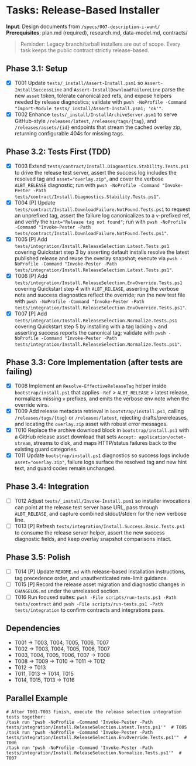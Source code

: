 # Tasks: Release-Based Installer

**Input**: Design documents from `/specs/007-description-i-want/`
**Prerequisites**: plan.md (required), research.md, data-model.md, contracts/

> Reminder: Legacy branch/tarball installers are out of scope. Every task keeps the public contract strictly release-based.

## Phase 3.1: Setup
- [x] T001 Update `tests/_install/Assert-Install.psm1` so `Assert-InstallSuccessLine` and `Assert-InstallDownloadFailureLine` parse the new `asset` token, tolerate canonicalized refs, and expose helpers needed by release diagnostics; validate with `pwsh -NoProfile -Command "Import-Module tests/_install/Assert-Install.psm1; 'ok'"`.
- [x] T002 Enhance `tests/_install/InstallArchiveServer.psm1` to serve GitHub-style `/releases/latest`, `/releases/tags/{tag}`, and `/releases/assets/{id}` endpoints that stream the cached overlay zip, returning configurable 404s for missing tags.

## Phase 3.2: Tests First (TDD)
- [x] T003 Extend `tests/contract/Install.Diagnostics.Stability.Tests.ps1` to drive the release test server, assert the success log includes the resolved tag and `asset="overlay.zip"`, and cover the verbose `ALBT_RELEASE` diagnostic; run with `pwsh -NoProfile -Command "Invoke-Pester -Path tests/contract/Install.Diagnostics.Stability.Tests.ps1"`.
- [x] T004 [P] Update `tests/contract/Install.DownloadFailure.NotFound.Tests.ps1` to request an unprefixed tag, assert the failure log canonicalizes to a `v`-prefixed ref, and verify the `hint="Release tag not found"`; run with `pwsh -NoProfile -Command "Invoke-Pester -Path tests/contract/Install.DownloadFailure.NotFound.Tests.ps1"`.
- [x] T005 [P] Add `tests/integration/Install.ReleaseSelection.Latest.Tests.ps1` covering Quickstart step 3 by asserting default installs resolve the latest published release and reuse the overlay snapshot; execute via `pwsh -NoProfile -Command "Invoke-Pester -Path tests/integration/Install.ReleaseSelection.Latest.Tests.ps1"`.
- [x] T006 [P] Add `tests/integration/Install.ReleaseSelection.EnvOverride.Tests.ps1` covering Quickstart step 4 with `ALBT_RELEASE`, asserting the verbose note and success diagnostics reflect the override; run the new test file with `pwsh -NoProfile -Command "Invoke-Pester -Path tests/integration/Install.ReleaseSelection.EnvOverride.Tests.ps1"`.
- [x] T007 [P] Add `tests/integration/Install.ReleaseSelection.Normalize.Tests.ps1` covering Quickstart step 5 by installing with a tag lacking `v` and asserting success reports the canonical tag; validate with `pwsh -NoProfile -Command "Invoke-Pester -Path tests/integration/Install.ReleaseSelection.Normalize.Tests.ps1"`.

## Phase 3.3: Core Implementation (after tests are failing)
- [x] T008 Implement an `Resolve-EffectiveReleaseTag` helper inside `bootstrap/install.ps1` that applies `-Ref` > `ALBT_RELEASE` > latest release, normalizes missing `v` prefixes, and emits the verbose env note when the override wins.
- [x] T009 Add release metadata retrieval in `bootstrap/install.ps1`, calling `/releases/tags/{tag}` or `/releases/latest`, rejecting drafts/prereleases, and locating the `overlay.zip` asset with robust error messages.
- [x] T010 Replace the archive download block in `bootstrap/install.ps1` with a GitHub release asset download that sets `Accept: application/octet-stream`, streams to disk, and maps HTTP/status failures back to the existing guard categories.
- [x] T011 Update `bootstrap/install.ps1` diagnostics so success logs include `asset="overlay.zip"`, failure logs surface the resolved tag and new hint text, and guard codes remain unchanged.

## Phase 3.4: Integration
- [ ] T012 Adjust `tests/_install/Invoke-Install.psm1` so installer invocations can point at the release test server base URL, pass through `ALBT_RELEASE`, and capture combined stdout/stderr for the new verbose line.
- [ ] T013 [P] Refresh `tests/integration/Install.Success.Basic.Tests.ps1` to consume the release server helper, assert the new success diagnostic fields, and keep overlay snapshot comparisons intact.

## Phase 3.5: Polish
- [ ] T014 [P] Update `README.md` with release-based installation instructions, tag precedence order, and unauthenticated rate-limit guidance.
- [ ] T015 [P] Record the release asset migration and diagnostic changes in `CHANGELOG.md` under the unreleased section.
- [ ] T016 Run focused suites: `pwsh -File scripts/run-tests.ps1 -Path tests/contract` and `pwsh -File scripts/run-tests.ps1 -Path tests/integration` to confirm contracts and integrations pass.

## Dependencies
- T001 → T003, T004, T005, T006, T007
- T002 → T003, T004, T005, T006, T007
- T003, T004, T005, T006, T007 → T008
- T008 → T009 → T010 → T011 → T012
- T012 → T013
- T011, T013 → T014, T015
- T014, T015, T013 → T016

## Parallel Example
```
# After T001-T003 finish, execute the release selection integration tests together:
/task run "pwsh -NoProfile -Command 'Invoke-Pester -Path tests/integration/Install.ReleaseSelection.Latest.Tests.ps1'"  # T005
/task run "pwsh -NoProfile -Command 'Invoke-Pester -Path tests/integration/Install.ReleaseSelection.EnvOverride.Tests.ps1'"  # T006
/task run "pwsh -NoProfile -Command 'Invoke-Pester -Path tests/integration/Install.ReleaseSelection.Normalize.Tests.ps1'"  # T007
```
